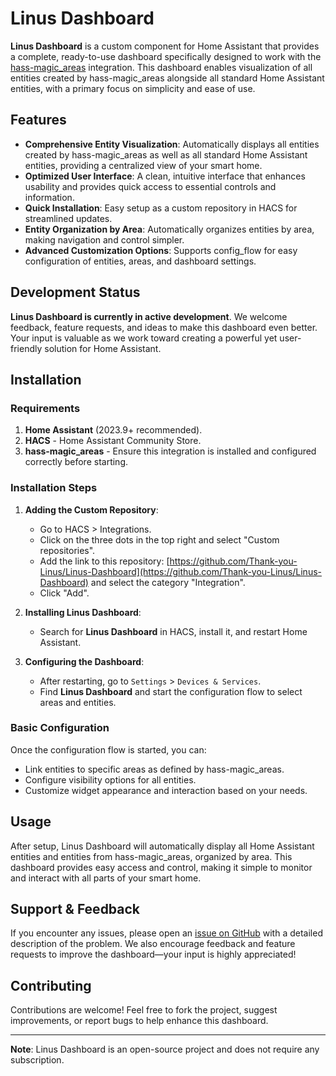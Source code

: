 # Linus Dashboard

**Linus Dashboard** is a custom component for Home Assistant that provides a complete, ready-to-use dashboard specifically designed to work with the [hass-magic_areas](https://github.com/jseidl/hass-magic_areas) integration. This dashboard enables visualization of all entities created by hass-magic_areas alongside all standard Home Assistant entities, with a primary focus on simplicity and ease of use.

## Features

- **Comprehensive Entity Visualization**: Automatically displays all entities created by hass-magic_areas as well as all standard Home Assistant entities, providing a centralized view of your smart home.
- **Optimized User Interface**: A clean, intuitive interface that enhances usability and provides quick access to essential controls and information.
- **Quick Installation**: Easy setup as a custom repository in HACS for streamlined updates.
- **Entity Organization by Area**: Automatically organizes entities by area, making navigation and control simpler.
- **Advanced Customization Options**: Supports config_flow for easy configuration of entities, areas, and dashboard settings.

## Development Status

**Linus Dashboard is currently in active development**. We welcome feedback, feature requests, and ideas to make this dashboard even better. Your input is valuable as we work toward creating a powerful yet user-friendly solution for Home Assistant.

## Installation

### Requirements

1. **Home Assistant** (2023.9+ recommended).
2. **HACS** - Home Assistant Community Store.
3. **hass-magic_areas** - Ensure this integration is installed and configured correctly before starting.

### Installation Steps

1. **Adding the Custom Repository**:
   - Go to HACS > Integrations.
   - Click on the three dots in the top right and select "Custom repositories".
   - Add the link to this repository: [https://github.com/Thank-you-Linus/Linus-Dashboard](https://github.com/Thank-you-Linus/Linus-Dashboard) and select the category "Integration".
   - Click "Add".

2. **Installing Linus Dashboard**:
   - Search for **Linus Dashboard** in HACS, install it, and restart Home Assistant.

3. **Configuring the Dashboard**:
   - After restarting, go to `Settings` > `Devices & Services`.
   - Find **Linus Dashboard** and start the configuration flow to select areas and entities.

### Basic Configuration

Once the configuration flow is started, you can:
- Link entities to specific areas as defined by hass-magic_areas.
- Configure visibility options for all entities.
- Customize widget appearance and interaction based on your needs.

## Usage

After setup, Linus Dashboard will automatically display all Home Assistant entities and entities from hass-magic_areas, organized by area. This dashboard provides easy access and control, making it simple to monitor and interact with all parts of your smart home.

## Support & Feedback

If you encounter any issues, please open an [issue on GitHub](https://github.com/Thank-you-Linus/Linus-Dashboard/issues) with a detailed description of the problem. We also encourage feedback and feature requests to improve the dashboard—your input is highly appreciated!

## Contributing

Contributions are welcome! Feel free to fork the project, suggest improvements, or report bugs to help enhance this dashboard.

---

**Note**: Linus Dashboard is an open-source project and does not require any subscription.
